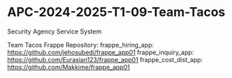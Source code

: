 # APC-2024-2025-T1-09-Team-Tacos
Security Agency Service System

Team Tacos Frappe Repository:
frappe_hiring_app: https://github.com/jehosubedi/frappe_app01 
frappe_inquiry_app: https://github.com/Eurasian123/frappe_app01
frappe_cost_dist_app: https://github.com/Makkime/frappe_app01


